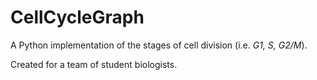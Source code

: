 # CellCycleGraph

A Python implementation of the stages of cell division (i.e. _G1, S, G2/M_).

Created for a team of student biologists.

